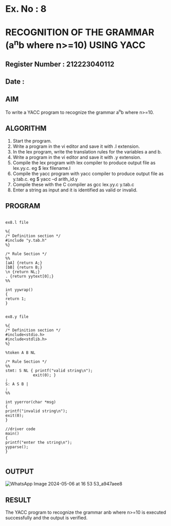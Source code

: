 # Ex. No : 8	
# RECOGNITION OF THE GRAMMAR (a<sup>n</sup>b where n>=10) USING YACC
## Register Number : 212223040112
## Date : 

## AIM   
To write a YACC program to recognize the grammar a<sup>n</sup>b where n>=10.

## ALGORITHM
1.	Start the program.
2.	Write a program in the vi editor and save it with .l extension.
3.	In the lex program, write the translation rules for the variables a and b.
4.	Write a program in the vi editor and save it with .y extension.
5.	Compile the lex program with lex compiler to produce output file as lex.yy.c. eg $ lex filename.l
6.	Compile the yacc program with yacc compiler to produce output file as y.tab.c. eg $ yacc –d arith_id.y
7.	Compile these with the C compiler as gcc lex.yy.c y.tab.c
8.	Enter a string as input and it is identified as valid or invalid.
 
## PROGRAM

```

ex8.l file

%{ 
/* Definition section */
#include "y.tab.h" 
%} 

/* Rule Section */
%% 
[aA] {return A;} 
[bB] {return B;} 
\n {return NL;} 
. {return yytext[0];} 
%% 

int yywrap() 
{ 
return 1; 
} 


ex8.y file

%{ 
/* Definition section */
#include<stdio.h> 
#include<stdlib.h> 
%} 

%token A B NL 

/* Rule Section */
%% 
stmt: S NL { printf("valid string\n"); 
			exit(0); } 
; 
S: A S B | 
; 
%% 

int yyerror(char *msg) 
{ 
printf("invalid string\n"); 
exit(0); 
} 

//driver code 
main() 
{ 
printf("enter the string\n"); 
yyparse(); 
} 


```



## OUTPUT 


![WhatsApp Image 2024-05-06 at 16 53 53_a947aee8](https://github.com/Mohamedasils/19CS409-Compiler-Design-Lab/assets/144870445/deb49d04-3d02-465e-b177-3d17b5f913c6)


## RESULT
The YACC program to recognize the grammar anb where n>=10 is executed successfully and the output is verified.

